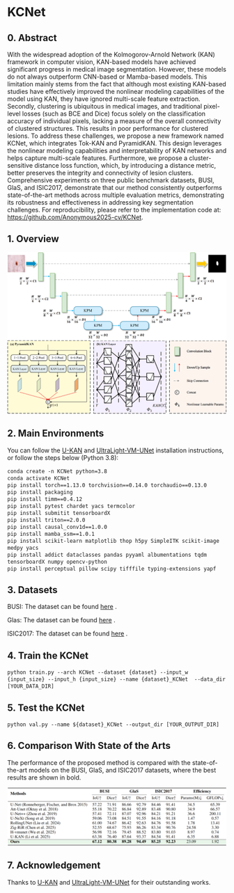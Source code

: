 # KCNet

## 0. Abstract

With the widespread adoption of the Kolmogorov-Arnold Network (KAN) framework in computer vision, KAN-based models have achieved significant progress in medical image segmentation. However, these models do not always outperform CNN-based or Mamba-based models. This limitation mainly stems from the fact that although most existing KAN-based studies have effectively improved the nonlinear modeling capabilities of the model using KAN, they have ignored multi-scale feature extraction. Secondly, clustering is ubiquitous in medical images, and traditional pixel-level losses (such as BCE and Dice) focus solely on the classification accuracy of individual pixels, lacking a measure of the overall connectivity of clustered structures. This results in poor performance for clustered lesions. To address these challenges, we propose a new framework named KCNet, which integrates Tok-KAN and PyramidKAN. This design leverages the nonlinear modeling capabilities and interpretability of KAN networks and helps capture multi-scale features. Furthermore, we propose a cluster-sensitive distance loss function, which, by introducing a distance metric, better preserves the integrity and connectivity of lesion clusters. Comprehensive experiments on three public benchmark datasets, BUSI, GlaS, and ISIC2017, demonstrate that our method consistently outperforms state-of-the-art methods across multiple evaluation metrics, demonstrating its robustness and effectiveness in addressing key segmentation challenges. For reproducibility, please refer to the implementation code at: https://github.com/Anonymous2025-cv/KCNet.


## 1. Overview

<div align="center">
<img src="Figs/Fig1.png" />
</div>



## 2. Main Environments

You can follow the [U-KAN](https://github.com/Zhaoyi-Yan/U-KAN) and [UltraLight-VM-UNet](https://github.com/wurenkai/UltraLight-VM-UNet) installation instructions, or follow the steps below (Python 3.8):

```
conda create -n KCNet python=3.8
conda activate KCNet
pip install torch==1.13.0 torchvision==0.14.0 torchaudio==0.13.0 
pip install packaging
pip install timm==0.4.12
pip install pytest chardet yacs termcolor
pip install submitit tensorboardX
pip install triton==2.0.0
pip install causal_conv1d==1.0.0  
pip install mamba_ssm==1.0.1
pip install scikit-learn matplotlib thop h5py SimpleITK scikit-image medpy yacs
pip install addict dataclasses pandas pyyaml albumentations tqdm tensorboardX numpy opencv-python
pip install perceptual pillow scipy tifffile typing-extensions yapf
```



## 3. Datasets

BUSI: The dataset can be found [here](https://www.kaggle.com/datasets/aryashah2k/breast-ultrasound-images-dataset) .

Glas: The dataset can be found [here](https://websignon.warwick.ac.uk/origin/slogin?shire=https%3A%2F%2Fwarwick.ac.uk%2Fsitebuilder2%2Fshire-read&providerId=urn%3Awarwick.ac.uk%3Asitebuilder2%3Aread%3Aservice&target=https%3A%2F%2Fwarwick.ac.uk%2Ffac%2Fcross_fac%2Ftia%2Fdata%2Fglascontest&status=notloggedin) .

ISIC2017: The dataset can be found [here](https://challenge.isic-archive.com/data/) .





## 4. Train the KCNet

```
python train.py --arch KCNet --dataset {dataset} --input_w {input_size} --input_h {input_size} --name {dataset}_KCNet  --data_dir [YOUR_DATA_DIR]
```



## 5. Test the KCNet 

```
python val.py --name ${dataset}_KCNet --output_dir [YOUR_OUTPUT_DIR] 
```



## 6. Comparison With State of the Arts

The performance of the proposed method is compared with the state-of-the-art models on the BUSI, GlaS, and ISIC2017 datasets, where the best results are shown in bold.

<div align="center">
<img src="Figs/Table1.png" />
</div>



## 7. Acknowledgement

Thanks to [U-KAN](https://github.com/Zhaoyi-Yan/U-KAN) and [UltraLight-VM-UNet](https://github.com/wurenkai/UltraLight-VM-UNet) for their outstanding works.
